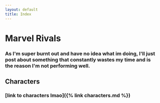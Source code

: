```yaml
---
layout: default
title: Index
---
```


# Marvel Rivals

### As I'm super burnt out and have no idea what im doing, I'll just post about something that constantly wastes my time and is the reason I'm not performing well.

## Characters
### [link to characters lmao]({% link characters.md %})
